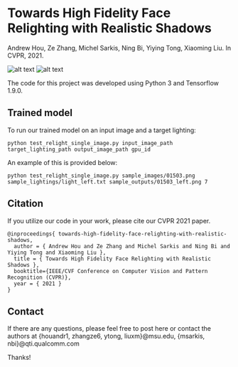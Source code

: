 # Towards High Fidelity Face Relighting with Realistic Shadows
Andrew Hou, Ze Zhang, Michel Sarkis, Ning Bi, Yiying Tong, Xiaoming Liu. In CVPR, 2021. 

![alt text](https://github.com/andrewhou1/Shadow-Mask-Face-Relighting/blob/main/sample_outputs/00508_lower_right.png)
![alt text](https://github.com/andrewhou1/Shadow-Mask-Face-Relighting/blob/main/sample_outputs/00841_lower_left.png)

The code for this project was developed using Python 3 and Tensorflow 1.9.0. 

## Trained model
To run our trained model on an input image and a target lighting: 
```
python test_relight_single_image.py input_image_path target_lighting_path output_image_path gpu_id
```
An example of this is provided below: 
```
python test_relight_single_image.py sample_images/01503.png sample_lightings/light_left.txt sample_outputs/01503_left.png 7
```
## Citation 
If you utilize our code in your work, please cite our CVPR 2021 paper. 
```
@inproceedings{ towards-high-fidelity-face-relighting-with-realistic-shadows,
  author = { Andrew Hou and Ze Zhang and Michel Sarkis and Ning Bi and Yiying Tong and Xiaoming Liu },
  title = { Towards High Fidelity Face Relighting with Realistic Shadows },
  booktitle={IEEE/CVF Conference on Computer Vision and Pattern Recognition (CVPR)},
  year = { 2021 }
}
```
    
## Contact 
If there are any questions, please feel free to post here or contact the authors at {houandr1, zhangze6, ytong, liuxm}@msu.edu, {msarkis, nbi}@qti.qualcomm.com

Thanks!
